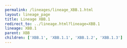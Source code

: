 ```yaml
---
permalink: /lineages/lineage_XBB.1.html
layout: lineage_page
title: Lineage XBB.1
redirect_to: ../lineage.html?lineage=XBB.1
lineage: XBB.1
parent: XBB
children: ['XBB.1', 'XBB.1.1', 'XBB.1.2', 'XBB.1.3']
---
```

